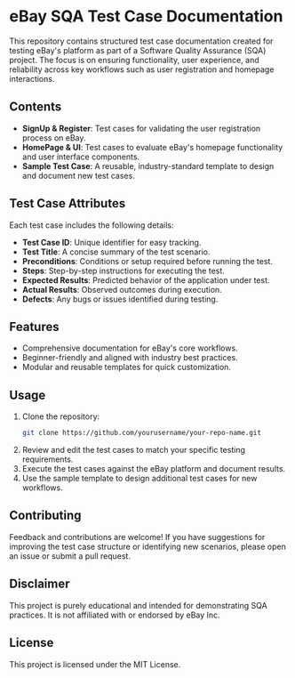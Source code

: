 # **eBay SQA Test Case Documentation**

This repository contains structured test case documentation created for testing eBay's platform as part of a Software Quality Assurance (SQA) project. The focus is on ensuring functionality, user experience, and reliability across key workflows such as user registration and homepage interactions.

## **Contents**
- **SignUp & Register**: Test cases for validating the user registration process on eBay.
- **HomePage & UI**: Test cases to evaluate eBay's homepage functionality and user interface components.
- **Sample Test Case**: A reusable, industry-standard template to design and document new test cases.

## **Test Case Attributes**
Each test case includes the following details:
- **Test Case ID**: Unique identifier for easy tracking.
- **Test Title**: A concise summary of the test scenario.
- **Preconditions**: Conditions or setup required before running the test.
- **Steps**: Step-by-step instructions for executing the test.
- **Expected Results**: Predicted behavior of the application under test.
- **Actual Results**: Observed outcomes during execution.
- **Defects**: Any bugs or issues identified during testing.

## **Features**
- Comprehensive documentation for eBay's core workflows.
- Beginner-friendly and aligned with industry best practices.
- Modular and reusable templates for quick customization.

## **Usage**
1. Clone the repository:
   ```bash
   git clone https://github.com/yourusername/your-repo-name.git
   ```
2. Review and edit the test cases to match your specific testing requirements.
3. Execute the test cases against the eBay platform and document results.
4. Use the sample template to design additional test cases for new workflows.

## **Contributing**
Feedback and contributions are welcome! If you have suggestions for improving the test case structure or identifying new scenarios, please open an issue or submit a pull request.

## **Disclaimer**
This project is purely educational and intended for demonstrating SQA practices. It is not affiliated with or endorsed by eBay Inc.

## **License**
This project is licensed under the MIT License.

